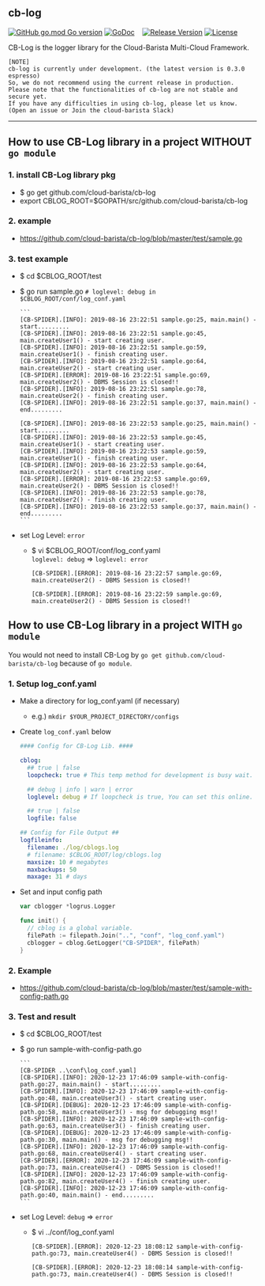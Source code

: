 ## cb-log
[![GitHub go.mod Go version](https://img.shields.io/github/go-mod/go-version/cloud-barista/cb-log?label=go.mod)](https://github.com/cloud-barista/cb-log/blob/master/go.mod)
[![GoDoc](http://img.shields.io/badge/go-documentation-blue.svg?style=flat-square)](https://pkg.go.dev/github.com/cloud-barista/cb-log@master)&nbsp;&nbsp;&nbsp;
[![Release Version](https://img.shields.io/github/v/release/cloud-barista/cb-log)](https://github.com/cloud-barista/cb-log/releases)
[![License](https://img.shields.io/badge/License-Apache%202.0-blue.svg)](https://github.com/cloud-barista/cb-log/blob/master/LICENSE)

CB-Log is the logger library for the Cloud-Barista Multi-Cloud Framework.


```
[NOTE]
cb-log is currently under development. (the latest version is 0.3.0 espresso)
So, we do not recommend using the current release in production.
Please note that the functionalities of cb-log are not stable and secure yet.
If you have any difficulties in using cb-log, please let us know.
(Open an issue or Join the cloud-barista Slack)
```
***


## How to use CB-Log library in a project WITHOUT `go module`
### 1. install CB-Log library pkg
- $ go get github.com/cloud-barista/cb-log  
- export CBLOG_ROOT=$GOPATH/src/github.com/cloud-barista/cb-log
    
### 2. example
- https://github.com/cloud-barista/cb-log/blob/master/test/sample.go

### 3. test example
- $ cd $CBLOG_ROOT/test  
- $ go run sample.go   `# loglevel: debug in $CBLOG_ROOT/conf/log_conf.yaml`
  
      ```
      [CB-SPIDER].[INFO]: 2019-08-16 23:22:51 sample.go:25, main.main() - start.........
      [CB-SPIDER].[INFO]: 2019-08-16 23:22:51 sample.go:45, main.createUser1() - start creating user.
      [CB-SPIDER].[INFO]: 2019-08-16 23:22:51 sample.go:59, main.createUser1() - finish creating user.
      [CB-SPIDER].[INFO]: 2019-08-16 23:22:51 sample.go:64, main.createUser2() - start creating user.
      [CB-SPIDER].[ERROR]: 2019-08-16 23:22:51 sample.go:69, main.createUser2() - DBMS Session is closed!!
      [CB-SPIDER].[INFO]: 2019-08-16 23:22:51 sample.go:78, main.createUser2() - finish creating user.
      [CB-SPIDER].[INFO]: 2019-08-16 23:22:51 sample.go:37, main.main() - end.........

      [CB-SPIDER].[INFO]: 2019-08-16 23:22:53 sample.go:25, main.main() - start.........
      [CB-SPIDER].[INFO]: 2019-08-16 23:22:53 sample.go:45, main.createUser1() - start creating user.
      [CB-SPIDER].[INFO]: 2019-08-16 23:22:53 sample.go:59, main.createUser1() - finish creating user.
      [CB-SPIDER].[INFO]: 2019-08-16 23:22:53 sample.go:64, main.createUser2() - start creating user.
      [CB-SPIDER].[ERROR]: 2019-08-16 23:22:53 sample.go:69, main.createUser2() - DBMS Session is closed!!
      [CB-SPIDER].[INFO]: 2019-08-16 23:22:53 sample.go:78, main.createUser2() - finish creating user.
      [CB-SPIDER].[INFO]: 2019-08-16 23:22:53 sample.go:37, main.main() - end.........
      ```
      

- set Log Level: `error`
  -	$ vi $CBLOG_ROOT/conf/log_conf.yaml
      <br>`loglevel: debug` => `loglevel: error`  
    
      ```
      [CB-SPIDER].[ERROR]: 2019-08-16 23:22:57 sample.go:69, main.createUser2() - DBMS Session is closed!!

      [CB-SPIDER].[ERROR]: 2019-08-16 23:22:59 sample.go:69, main.createUser2() - DBMS Session is closed!!
      ```

## How to use CB-Log library in a project WITH `go module`
You would not need to install CB-Log by `go get github.com/cloud-barista/cb-log` because of `go module`.
### 1. Setup log_conf.yaml
- Make a directory for log_conf.yaml (if necessary)
  
  - e.g.) ```mkdir $YOUR_PROJECT_DIRECTORY/configs```
  
- Create `log_conf.yaml` below

  ```yaml
  #### Config for CB-Log Lib. ####

  cblog:
    ## true | false
    loopcheck: true # This temp method for development is busy wait. cf) cblogger.go:levelSetupLoop().

    ## debug | info | warn | error
    loglevel: debug # If loopcheck is true, You can set this online.

    ## true | false
    logfile: false 

  ## Config for File Output ##
  logfileinfo:
    filename: ./log/cblogs.log
    # filename: $CBLOG_ROOT/log/cblogs.log
    maxsize: 10 # megabytes
    maxbackups: 50
    maxage: 31 # days
  ```
  
- Set and input config path

  ```go
  var cblogger *logrus.Logger

  func init() {
    // cblog is a global variable.
    filePath := filepath.Join("..", "conf", "log_conf.yaml")
    cblogger = cblog.GetLogger("CB-SPIDER", filePath)
  }
  ```
  
### 2. Example
- https://github.com/cloud-barista/cb-log/blob/master/test/sample-with-config-path.go

### 3. Test and result
- $ cd $CBLOG_ROOT/test
  
- $ go run sample-with-config-path.go
  
      ```
      [CB-SPIDER ..\conf\log_conf.yaml]
      [CB-SPIDER].[INFO]: 2020-12-23 17:46:09 sample-with-config-path.go:27, main.main() - start.........
      [CB-SPIDER].[INFO]: 2020-12-23 17:46:09 sample-with-config-path.go:48, main.createUser3() - start creating user.
      [CB-SPIDER].[DEBUG]: 2020-12-23 17:46:09 sample-with-config-path.go:58, main.createUser3() - msg for debugging msg!!
      [CB-SPIDER].[INFO]: 2020-12-23 17:46:09 sample-with-config-path.go:63, main.createUser3() - finish creating user.
      [CB-SPIDER].[DEBUG]: 2020-12-23 17:46:09 sample-with-config-path.go:30, main.main() - msg for debugging msg!!
      [CB-SPIDER].[INFO]: 2020-12-23 17:46:09 sample-with-config-path.go:68, main.createUser4() - start creating user.
      [CB-SPIDER].[ERROR]: 2020-12-23 17:46:09 sample-with-config-path.go:73, main.createUser4() - DBMS Session is closed!!
      [CB-SPIDER].[INFO]: 2020-12-23 17:46:09 sample-with-config-path.go:82, main.createUser4() - finish creating user.
      [CB-SPIDER].[INFO]: 2020-12-23 17:46:09 sample-with-config-path.go:40, main.main() - end.........
      ```
      
- set Log Level: `debug` => `error`   
  - $ vi ../conf/log_conf.yaml
    
      ```
      [CB-SPIDER].[ERROR]: 2020-12-23 18:08:12 sample-with-config-path.go:73, main.createUser4() - DBMS Session is closed!!

      [CB-SPIDER].[ERROR]: 2020-12-23 18:08:14 sample-with-config-path.go:73, main.createUser4() - DBMS Session is closed!!
      ```

